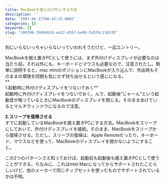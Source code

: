 ```yaml
---
title: MacBookを据え付けPCにする方法
description: ''
date: '2007-06-17T08:45:25.000Z'
categories: []
keywords: []
slug: "200706-7666461d-ea32-455f-be06-5d576c136530"
---
```

別にいらないっちゃいらないっていわれそうだけど、一応エントリー。

MacBookを据え置きPCとして使うには、まず外付けディスプレイが必要なのは当たり前。それ以外にも、キーボードとマウスも必要なので、注意されたし。簡単に説明すると、mac miniのポジションにMacBookが入り込んで、外出時もそのままの環境を同期も気にせず持ち出せるという感じになる。  
**  
1.起動時に外付けディスプレイをつないでおく**  
起動時に外付けディスプレイをつないでおく。んで、起動後”じゃーん”という起動音が鳴っているときにMacBookのディスプレイを閉じる。そのままあけているとマルチウィンドウになるので注意。

**2.スリープを復帰させる**  
すでに起動しているMacBookを据え置きPCにする方法。MacBookをスリープにしておいて、外付けディスプレイを接続。そのまま、MacBookをスリープから復帰させる。ただし、スリープの復帰は、Apple Remoteだったり、キーボード、マウスなどを使って、MacBookのディスプレイを開かないようにすること。

この2つのパターンさえ知っておけば、起動前も起動後も据え置きPCとして使うことができる。ちなみに、これはIntel Macになってからサポートされたことらしいけど、他のメーカーで同じチップセットを使ったものでサポートされているかは不明。